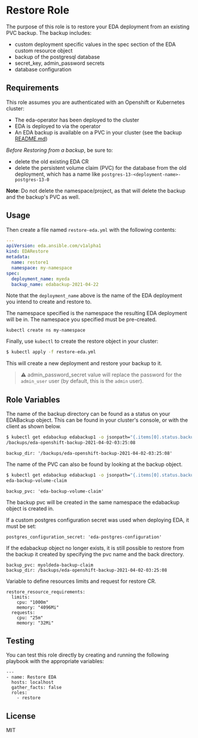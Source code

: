 Restore Role
=========

The purpose of this role is to restore your EDA deployment from an existing PVC backup. The backup includes:
  - custom deployment specific values in the spec section of the EDA custom resource object
  - backup of the postgresql database
  - secret_key, admin_password secrets
  - database configuration



Requirements
------------

This role assumes you are authenticated with an Openshift or Kubernetes cluster:
  - The eda-operator has been deployed to the cluster
  - EDA is deployed to via the operator
  - An EDA backup is available on a PVC in your cluster (see the backup [README.md](../backup/README.md))

*Before Restoring from a backup*, be sure to:
  - delete the old existing EDA CR
  - delete the persistent volume claim (PVC) for the database from the old deployment, which has a name like `postgres-13-<deployment-name>-postgres-13-0`

**Note**: Do not delete the namespace/project, as that will delete the backup and the backup's PVC as well.


Usage
----------------

Then create a file named `restore-eda.yml` with the following contents:

```yaml
---
apiVersion: eda.ansible.com/v1alpha1
kind: EDARestore
metadata:
  name: restore1
  namespace: my-namespace
spec:
  deployment_name: myeda
  backup_name: edabackup-2021-04-22
```

Note that the `deployment_name` above is the name of the EDA deployment you intend to create and restore to.

The namespace specified is the namespace the resulting EDA deployment will be in.  The namespace you specified must be pre-created.

```
kubectl create ns my-namespace
```

Finally, use `kubectl` to create the restore object in your cluster:

```bash
$ kubectl apply -f restore-eda.yml
```

This will create a new deployment and restore your backup to it.

> :warning: admin_password_secret value will replace the password for the `admin_user` user (by default, this is the `admin` user).


Role Variables
--------------

The name of the backup directory can be found as a status on your EDABackup object.  This can be found in your cluster's console, or with the client as shown below.

```bash
$ kubectl get edabackup edabackup1 -o jsonpath="{.items[0].status.backupDirectory}"
/backups/eda-openshift-backup-2021-04-02-03:25:08
```

```
backup_dir: '/backups/eda-openshift-backup-2021-04-02-03:25:08'
```


The name of the PVC can also be found by looking at the backup object.

```bash
$ kubectl get edabackup edabackup1 -o jsonpath="{.items[0].status.backupClaim}"
eda-backup-volume-claim
```

```
backup_pvc: 'eda-backup-volume-claim'
```

The backup pvc will be created in the same namespace the edabackup object is created in.

If a custom postgres configuration secret was used when deploying EDA, it must be set:

```
postgres_configuration_secret: 'eda-postgres-configuration'
```

If the edabackup object no longer exists, it is still possible to restore from the backup it created by specifying the pvc name and the back directory.

```
backup_pvc: myoldeda-backup-claim
backup_dir: /backups/eda-openshift-backup-2021-04-02-03:25:08
```

Variable to define resources limits and request for restore CR.

```
restore_resource_requirements:
  limits:
    cpu: "1000m"
    memory: "4096Mi"
  requests:
    cpu: "25m"
    memory: "32Mi"
```

Testing
----------------

You can test this role directly by creating and running the following playbook with the appropriate variables:

```
---
- name: Restore EDA
  hosts: localhost
  gather_facts: false
  roles:
    - restore
```

License
-------

MIT
